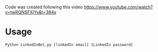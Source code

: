 Code was created following this video
https://www.youtube.com/watch?v=twRQNSFXiYs&t=384s



# Usage
`Python LinkedInBot.py [linkedIn email] [LinkedIn password]`
